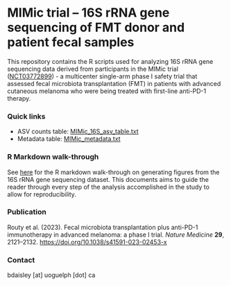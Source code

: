 # MIMic trial – 16S rRNA gene sequencing of FMT donor and patient fecal samples
This repository contains the R scripts used for analyzing 16S rRNA gene sequencing data derived from participants in the MIMic trial ([NCT03772899](https://clinicaltrials.gov/study/NCT03772899)) - a multicenter single-arm phase I safety trial that assessed fecal microbiota transplantation (FMT) in patients with advanced cutaneous melanoma who were being treated with first-line anti-PD-1 therapy. 

### Quick links
- ASV counts table: [MIMic_16S_asv_table.txt](https://raw.githubusercontent.com/bdaisley/MIMic-trial/main/data/MIMic_16S_asv_table.txt)
- Metadata table: [MIMic_metadata.txt](https://raw.githubusercontent.com/bdaisley/MIMic-trial/main/data/MIMic_metadata.txt)

### R Markdown walk-through
See [here](https://bdaisley.github.io/MIMic-trial/16S_analysis_markdown.html) for the R markdown walk-through on generating figures from the 16S rRNA gene sequencing dataset. This documents aims to guide the reader through every step of the analysis accomplished in the study to allow for reproducibility.

### Publication
Routy et al. (2023). Fecal microbiota transplantation plus anti-PD-1 immunotherapy in advanced melanoma: a phase I trial. <i>Nature Medicine</i> <b>29</b>, 2121–2132. https://doi.org/10.1038/s41591-023-02453-x

### Contact
bdaisley [at] uoguelph [dot] ca
